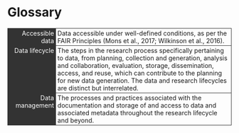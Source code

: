 # Glossary 

<style type="text/css">

  dl {
    display: flex;
    flex-flow: row wrap;
    border: solid #333;
    border-width: 1px 1px 0 0;
  }
  dt {
    flex-basis: 20%;
    padding: 2px 4px;
    background: #333;
    text-align: right;
    color: #fff;
  }
  dd {
    flex-basis: 70%;
    flex-grow: 1;
    margin: 0;
    padding: 2px 4px;
    border-bottom: 1px solid #333;
  }

</style>

<dl>
  <dt>Accessible data</dt>
  <dd>Data accessible under well-defined conditions, as per the FAIR Principles (Mons et al., 2017; Wilkinson et al., 2016).</dd>
  <dt>Data lifecycle</dt>
  <dd>The steps in the research process specifically pertaining to data, from planning, collection and generation, analysis and collaboration, evaluation, storage, dissemination, access, and reuse, which can contribute to the planning for new data generation. The data and research lifecycles are distinct but interrelated.</dd>
  <dt>Data management</dt>
  <dd>The processes and practices associated with the documentation and storage of and access to data and associated metadata throughout the research lifecycle and beyond.</dd>
</dl>


